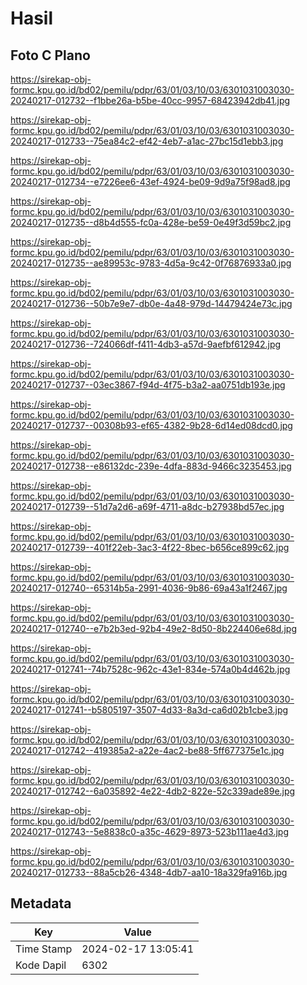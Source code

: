 # Hasil

## Foto C Plano

https://sirekap-obj-formc.kpu.go.id/bd02/pemilu/pdpr/63/01/03/10/03/6301031003030-20240217-012732--f1bbe26a-b5be-40cc-9957-68423942db41.jpg

https://sirekap-obj-formc.kpu.go.id/bd02/pemilu/pdpr/63/01/03/10/03/6301031003030-20240217-012733--75ea84c2-ef42-4eb7-a1ac-27bc15d1ebb3.jpg

https://sirekap-obj-formc.kpu.go.id/bd02/pemilu/pdpr/63/01/03/10/03/6301031003030-20240217-012734--e7226ee6-43ef-4924-be09-9d9a75f98ad8.jpg

https://sirekap-obj-formc.kpu.go.id/bd02/pemilu/pdpr/63/01/03/10/03/6301031003030-20240217-012735--d8b4d555-fc0a-428e-be59-0e49f3d59bc2.jpg

https://sirekap-obj-formc.kpu.go.id/bd02/pemilu/pdpr/63/01/03/10/03/6301031003030-20240217-012735--ae89953c-9783-4d5a-9c42-0f76876933a0.jpg

https://sirekap-obj-formc.kpu.go.id/bd02/pemilu/pdpr/63/01/03/10/03/6301031003030-20240217-012736--50b7e9e7-db0e-4a48-979d-14479424e73c.jpg

https://sirekap-obj-formc.kpu.go.id/bd02/pemilu/pdpr/63/01/03/10/03/6301031003030-20240217-012736--724066df-f411-4db3-a57d-9aefbf612942.jpg

https://sirekap-obj-formc.kpu.go.id/bd02/pemilu/pdpr/63/01/03/10/03/6301031003030-20240217-012737--03ec3867-f94d-4f75-b3a2-aa0751db193e.jpg

https://sirekap-obj-formc.kpu.go.id/bd02/pemilu/pdpr/63/01/03/10/03/6301031003030-20240217-012737--00308b93-ef65-4382-9b28-6d14ed08dcd0.jpg

https://sirekap-obj-formc.kpu.go.id/bd02/pemilu/pdpr/63/01/03/10/03/6301031003030-20240217-012738--e86132dc-239e-4dfa-883d-9466c3235453.jpg

https://sirekap-obj-formc.kpu.go.id/bd02/pemilu/pdpr/63/01/03/10/03/6301031003030-20240217-012739--51d7a2d6-a69f-4711-a8dc-b27938bd57ec.jpg

https://sirekap-obj-formc.kpu.go.id/bd02/pemilu/pdpr/63/01/03/10/03/6301031003030-20240217-012739--401f22eb-3ac3-4f22-8bec-b656ce899c62.jpg

https://sirekap-obj-formc.kpu.go.id/bd02/pemilu/pdpr/63/01/03/10/03/6301031003030-20240217-012740--65314b5a-2991-4036-9b86-69a43a1f2467.jpg

https://sirekap-obj-formc.kpu.go.id/bd02/pemilu/pdpr/63/01/03/10/03/6301031003030-20240217-012740--e7b2b3ed-92b4-49e2-8d50-8b224406e68d.jpg

https://sirekap-obj-formc.kpu.go.id/bd02/pemilu/pdpr/63/01/03/10/03/6301031003030-20240217-012741--74b7528c-962c-43e1-834e-574a0b4d462b.jpg

https://sirekap-obj-formc.kpu.go.id/bd02/pemilu/pdpr/63/01/03/10/03/6301031003030-20240217-012741--b5805197-3507-4d33-8a3d-ca6d02b1cbe3.jpg

https://sirekap-obj-formc.kpu.go.id/bd02/pemilu/pdpr/63/01/03/10/03/6301031003030-20240217-012742--419385a2-a22e-4ac2-be88-5ff677375e1c.jpg

https://sirekap-obj-formc.kpu.go.id/bd02/pemilu/pdpr/63/01/03/10/03/6301031003030-20240217-012742--6a035892-4e22-4db2-822e-52c339ade89e.jpg

https://sirekap-obj-formc.kpu.go.id/bd02/pemilu/pdpr/63/01/03/10/03/6301031003030-20240217-012743--5e8838c0-a35c-4629-8973-523b111ae4d3.jpg

https://sirekap-obj-formc.kpu.go.id/bd02/pemilu/pdpr/63/01/03/10/03/6301031003030-20240217-012733--88a5cb26-4348-4db7-aa10-18a329fa916b.jpg


## Metadata

| Key        | Value               |
| ---------- | ------------------- |
| Time Stamp | 2024-02-17 13:05:41 |
| Kode Dapil | 6302                |



